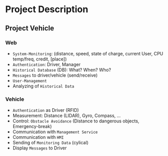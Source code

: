 # Project Description

## Project Vehicle

### Web

- `System-Monitoring`: (distance, speed, state of charge, current User, CPU temp/freq, credit, [place])
- `Authentication`: Driver, Manager
- `Historical Database` (DB): What? When? Who?
- `Messages` to driver/vehicle (send/receive)
- `User-Management`
- Analyzing of `Historical Data`

### Vehicle

- `Authentication` as Driver (RFID)
- Measurement: Distance (LIDAR), Gyro, Compass, ...
- Control: `Obstacle Avoidance` (Distance to dangerous objects, Emergency-break)
- Communication with `Management Service`
- Communication with `HMI`
- Sending of `Monitoring Data` (cylical)
- Display `Messages` to Driver

